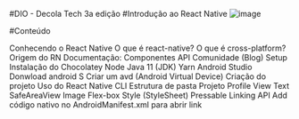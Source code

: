 #DIO -  Decola Tech 3a edição
#Introdução ao React Native
![image](https://user-images.githubusercontent.com/97566644/173205669-68251855-f764-4d65-a428-74d12d3db838.png)

#Conteúdo

Conhecendo o React Native
O que é react-native?
O que é cross-platform?
Origem do RN
Documentação:
Componentes
API
Comunidade (Blog)
Setup
Instalação do Chocolatey
Node
Java 11 (JDK)
Yarn
Android Studio
Donwload android S
Criar um avd (Android Virtual Device)
Criação do projeto
Uso do React Native CLI
Estrutura de pasta
Projeto Profile
View
Text
SafeAreaView
Image
Flex-box
Style (StyleSheet)
Pressable
Linking API
Add código nativo no AndroidManifest.xml para abrir link
